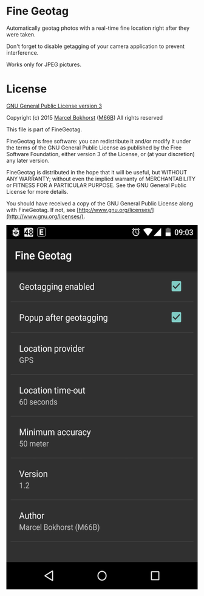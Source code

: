 # Fine Geotag
Automatically geotag photos with a real-time fine location right after they were taken.

Don't forget to disable getagging of your camera application to prevent interference.

Works only for JPEG pictures.

# License

[GNU General Public License version 3](http://www.gnu.org/licenses/gpl.txt)

Copyright (c) 2015 [Marcel Bokhorst](http://blog.bokhorst.biz/about/)
([M66B](http://forum.xda-developers.com/member.php?u=2799345))
All rights reserved

This file is part of FineGeotag.

FineGeotag is free software: you can redistribute it and/or modify
it under the terms of the GNU General Public License as published by
the Free Software Foundation, either version 3 of the License, or
(at your discretion) any later version.

FineGeotag is distributed in the hope that it will be useful,
but WITHOUT ANY WARRANTY; without even the implied warranty of
MERCHANTABILITY or FITNESS FOR A PARTICULAR PURPOSE.  See the
GNU General Public License for more details.

You should have received a copy of the GNU General Public License
along with FineGeotag.  If not, see [http://www.gnu.org/licenses/](http://www.gnu.org/licenses/).

<img src="screenshot.png" width="540" height="960"/>
